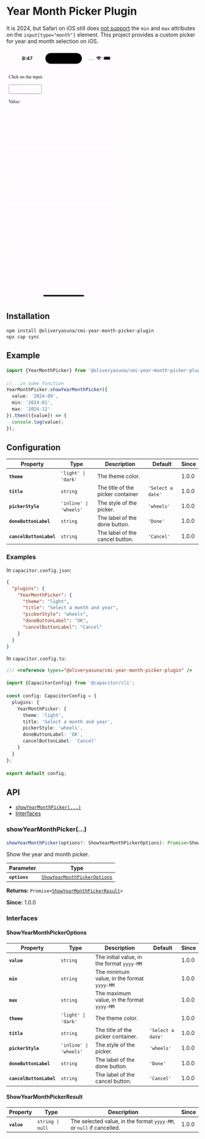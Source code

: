 # Year Month Picker Plugin

It is 2024, but Safari on iOS still does
[not support](https://caniuse.com/input-datetime) the `min` and `max` attributes
on the `input[type="month"]` element.
This project provides a custom picker for year and month selection on iOS.

<img src="../../../_assets/year-month-picker-demo-ios.gif" alt="Year Month Picker Demo on iOS" width="300"/>

## Installation

```shell
npm install @oliveryasuna/cmi-year-month-picker-plugin
npx cap sync
```

## Example

```typescript
import {YearMonthPicker} from '@oliveryasuna/cmi-year-month-picker-plugin';

//...in some function
YearMonthPicker.showYearMonthPicker({
  value: '2024-09',
  min: '2024-01',
  max: '2024-12'
}).then(({value}) => {
  console.log(value);
});
```

## Configuration

| Property                | Type                              | Description                       | Default                      | Since |
|-------------------------|-----------------------------------|-----------------------------------|------------------------------|-------|
| **`theme`**             | <code>'light' \| 'dark'</code>    | The theme color.                  |                              | 1.0.0 |
| **`title`**             | <code>string</code>               | The title of the picker container | <code>'Select a date'</code> | 1.0.0 |
| **`pickerStyle`**       | <code>'inline' \| 'wheels'</code> | The style of the picker.          | <code>'wheels'</code>        | 1.0.0 |
| **`doneButtonLabel`**   | <code>string</code>               | The label of the done button.     | <code>'Done'</code>          | 1.0.0 |
| **`cancelButtonLabel`** | <code>string</code>               | The label of the cancel button.   | <code>'Cancel'</code>        | 1.0.0 |

### Examples

In `capacitor.config.json`:

```json
{
  "plugins": {
    "YearMonthPicker": {
      "theme": "light",
      "title": "Select a month and year",
      "pickerStyle": "wheels",
      "doneButtonLabel": "OK",
      "cancelButtonLabel": "Cancel"
    }
  }
}
```

In `capacitor.config.ts`:

```typescript
/// <reference types="@oliveryasuna/cmi-year-month-picker-plugin" />

import {CapacitorConfig} from '@capacitor/cli';

const config: CapacitorConfig = {
  plugins: {
    YearMonthPicker: {
      theme: 'light',
      title: 'Select a month and year',
      pickerStyle: 'wheels',
      doneButtonLabel: 'OK',
      cancelButtonLabel: 'Cancel'
    }
  }
};

export default config;
```

## API

* [`showYearMonthPicker(...)`](#showyearmonthpicker)
* [Interfaces](#interfaces)

### showYearMonthPicker(...)

```typescript
showYearMonthPicker(options?: ShowYearMonthPickerOptions): Promise<ShowYearMonthPickerResult>;
```

Show the year and month picker.

| Parameter     | Type                                                                              |
|---------------|-----------------------------------------------------------------------------------|
| **`options`** | <code><a href="#showyearmonthpickeroptions">ShowYearMonthPickerOptions</a></code> |

**Returns:** <code>Promise&lt;<a href="#showyearmonthpickerresult">ShowYearMonthPickerResult</a>&gt;</code>

**Since:** 1.0.0

### Interfaces

#### ShowYearMonthPickerOptions

| Property                | Type                              | Description                                | Default                      | Since |
|-------------------------|-----------------------------------|--------------------------------------------|------------------------------|-------|
| **`value`**             | <code>string</code>               | The initial value, in the format `yyyy-MM` |                              | 1.0.0 |
| **`min`**               | <code>string</code>               | The minimum value, in the format `yyyy-MM` |                              | 1.0.0 |
| **`max`**               | <code>string</code>               | The maximum value, in the format `yyyy-MM` |                              | 1.0.0 |
| **`theme`**             | <code>'light' \| 'dark'</code>    | The theme color.                           |                              | 1.0.0 |
| **`title`**             | <code>string</code>               | The title of the picker container.         | <code>'Select a date'</code> | 1.0.0 |
| **`pickerStyle`**       | <code>'inline' \| 'wheels'</code> | The style of the picker.                   | <code>'wheels'</code>        | 1.0.0 |
| **`doneButtonLabel`**   | <code>string</code>               | The label of the done button.              | <code>'Done'</code>          | 1.0.0 |
| **`cancelButtonLabel`** | <code>string</code>               | The label of the cancel button.            | <code>'Cancel'</code>        | 1.0.0 |

#### ShowYearMonthPickerResult

| Property    | Type                        | Description                                                          | Since |
|-------------|-----------------------------|----------------------------------------------------------------------|-------|
| **`value`** | <code>string \| null</code> | The selected value, in the format `yyyy-MM`, or `null` if cancelled. | 1.0.0 |
